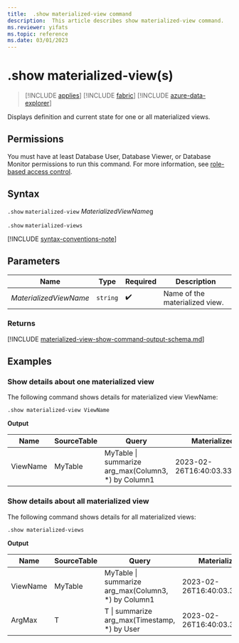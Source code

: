 ```yaml
---
title:  .show materialized-view command
description:  This article describes show materialized-view command.
ms.reviewer: yifats
ms.topic: reference
ms.date: 03/01/2023
---
```


# .show materialized-view(s)

> [!INCLUDE [applies](../../includes/applies-to-version/applies.md)] [!INCLUDE [fabric](../../includes/applies-to-version/fabric.md)] [!INCLUDE [azure-data-explorer](../../includes/applies-to-version/azure-data-explorer.md)]

Displays definition and current state for one or all materialized views.

## Permissions

You must have at least Database User, Database Viewer, or Database Monitor permissions to run this command. For more information, see [role-based access control](../../access-control/role-based-access-control.md).

## Syntax

`.show` `materialized-view` *MaterializedViewName*g

`.show` `materialized-views`

[!INCLUDE [syntax-conventions-note](../../includes/syntax-conventions-note.md)]

## Parameters

| Name                   | Type   | Required | Description                    |
|------------------------|--------|----------|--------------------------------|
| *MaterializedViewName* | `string` |  :heavy_check_mark:  | Name of the materialized view. |

### Returns

[!INCLUDE [materialized-view-show-command-output-schema.md](../../includes/materialized-view-show-command-output-schema.md)]

## Examples

### Show details about one materialized view

The following command shows details for materialized view ViewName:

```kusto
.show materialized-view ViewName
```

**Output**

| Name     | SourceTable | Query                                               | MaterializedTo                   | LastRun                      | LastRunResult | IsHealthy | IsEnabled | Folder           | DocString | AutoUpdateSchema | EffectiveDateTime            | Lookback   |
|----------|-------------|-----------------------------------------------------|----------------------------------|------------------------------|---------------|-----------|-----------|------------------|-----------|------------------|------------------------------|------------|
| ViewName | MyTable     | MyTable \| summarize arg_max(Column3, *) by Column1 | 2023-02-26T16:40:03.3345704Z     | 2023-02-26T16:44:15.9033667Z | Completed     | true      | true      |                  |           | true             | 2023-02-23T14:01:42.5172342Z |            |

### Show details about all materialized view

The following command shows details for all materialized views:

```kusto
.show materialized-views
```

**Output**

| Name     | SourceTable | Query                                               | MaterializedTo                   | LastRun                      | LastRunResult | IsHealthy | IsEnabled | Folder           | DocString | AutoUpdateSchema | EffectiveDateTime            | Lookback   |
|----------|-------------|-----------------------------------------------------|----------------------------------|------------------------------|---------------|-----------|-----------|------------------|-----------|------------------|------------------------------|------------|
| ViewName | MyTable     | MyTable \| summarize arg_max(Column3, *) by Column1 | 2023-02-26T16:40:03.3345704Z     | 2023-02-26T16:44:15.9033667Z | Completed     | true      | true      |                  |           | true             | 2023-02-23T14:01:42.5172342Z |            |
| ArgMax   | T           | T \| summarize arg_max(Timestamp, *) by User        | 2023-02-26T16:40:03.3345704Z     | 2023-02-26T16:44:15.9033667Z | Completed     | true      | true      |                  |           | false            | 2023-02-23T14:01:42.5172342Z |            |
